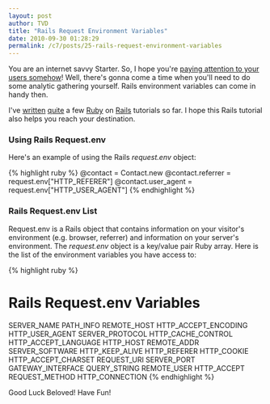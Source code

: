 ```yaml
---
layout: post
author: TVD
title: "Rails Request Environment Variables"
date: 2010-09-30 01:28:29
permalink: /c7/posts/25-rails-request-environment-variables
---
```


You are an internet savvy Starter. So, I hope you're [paying attention to your users somehow][1]! Well, there's gonna come a time when you'll need to do some analytic gathering yourself. Rails environment variables can come in handy then.

I've [written][2] [quite][3] a few [Ruby][4] on [Rails][5] tutorials so far. I hope this Rails tutorial also helps you reach your destination.

### Using Rails Request.env

Here's an example of using the Rails *request.env* object:

{% highlight ruby %}
@contact = Contact.new
@contact.referrer = request.env["HTTP_REFERER"]
@contact.user_agent = request.env["HTTP_USER_AGENT"]
{% endhighlight %}

### Rails Request.env List

Request.env is a Rails object that contains information on your visitor's environment (e.g. browser, referrer) and information on your server's environment. The *request.env* object is a key/value pair Ruby array. Here is the list of the environment variables you have access to:

{% highlight ruby %}
# Rails Request.env Variables
SERVER_NAME
PATH_INFO
REMOTE_HOST
HTTP_ACCEPT_ENCODING
HTTP_USER_AGENT
SERVER_PROTOCOL
HTTP_CACHE_CONTROL
HTTP_ACCEPT_LANGUAGE
HTTP_HOST
REMOTE_ADDR
SERVER_SOFTWARE
HTTP_KEEP_ALIVE
HTTP_REFERER
HTTP_COOKIE
HTTP_ACCEPT_CHARSET
REQUEST_URI
SERVER_PORT
GATEWAY_INTERFACE
QUERY_STRING
REMOTE_USER
HTTP_ACCEPT
REQUEST_METHOD
HTTP_CONNECTION
{% endhighlight %}

Good Luck Beloved! Have Fun!


  [1]: http://www.google.com/analytics/
  [2]: https://techoctave.com/posts/10-scream-seo-karma-with-a-google-sitemap-for-your-rails-blog
  [3]: https://techoctave.com/posts/16-how-to-host-a-rails-app-with-phusion-passenger-for-nginx
  [4]: https://techoctave.com/posts/21-learn-how-to-use-jquery-in-your-ruby-on-rails-app
  [5]: https://techoctave.com/posts/23-rails-date-formats

